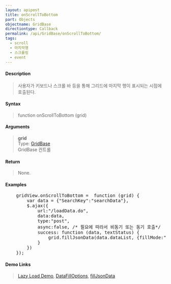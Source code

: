 ```yaml
---
layout: apipost
title: onScrollToBottom
part: Objects
objectname: GridBase
directiontype: Callback
permalink: /api/GridBase/onScrollToBottom/
tags:
  - scroll
  - 마지막행
  - 스크롤링
  - event
---
```



#### Description

> 사용자가 키보드나 스크롤 바 등을 통해 그리드에 마지막 행이 표시되는 시점에 호출된다.  

#### Syntax

> function onScrollToBottom (grid)  

#### Arguments

> **grid**  
> Type: [GridBase](/api/GridBase/)  
> GridBase 컨트롤  

#### Return

> None.

#### Examples 

<pre class="prettyprint">
    gridView.onScrollToBottom =  function (grid) {
        var data = {"SearchKey":"searchData"},
        $.ajax({
            url:"/loadData.do",
            data:data,
            type:"post",
            async:false, /* 필요에 따라서 비동기 또는 동기 호출*/
            success: function (data, textStatus) {
                grid.fillJsonData(data.dataList, {fillMode:"append"});
            }
        })
    });
</pre>

#### Demo Links
> [Lazy Load Demo](http://demo.realgrid.com/Demo/LazyLoadData), [DataFillOptions](/api/types/DataFillOptions/), [fillJsonData](/api/GridBase/fillJsonData)